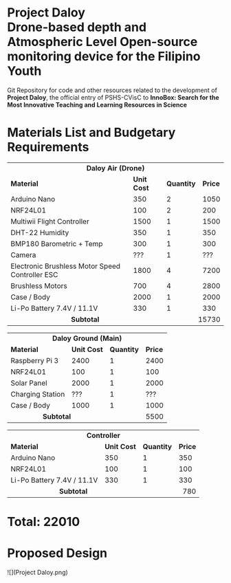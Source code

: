 
<h1>Project Daloy<br>
<strong>D</strong>rone-based depth and <strong>A</strong>tmospheric <strong>L</strong>evel <strong>O</strong>pen-source monitoring device for the Filipino <strong>Y</strong>outh</h1>
<p>Git Repository for code and other resources related to the development of <strong>Project Daloy</strong>, the official entry of PSHS-CVisC to <strong>InnoBox: Search for the Most Innovative Teaching and Learning Resources in Science</strong></p>
<h1>Materials List and Budgetary Requirements</h1>
<table>
	<tr>
		<td colspan="4" style="text-align: center"><strong>Daloy Air (Drone)</strong></td>
	</tr>
	<tr>
		<td><strong>Material</strong></td>
		<td><strong>Unit Cost</strong></td>
		<td><strong>Quantity</strong></td>
		<td><strong>Price</strong></td>
	</tr>
	<tr>
		<td>Arduino Nano</td>
		<td>350</td>
		<td>2</td>
		<td>1050</td>
	</tr>
	<tr>
		<td>NRF24L01</td>
		<td>100</td>
		<td>2</td>
		<td>200</td>
	</tr>
	<tr>
		<td>Multiwii Flight Controller</td>
		<td>1500</td>
		<td>1</td>
		<td>1500</td>
	</tr>
	<tr>
		<td>DHT-22 Humidity</td>
		<td>350</td>
		<td>1</td>
		<td>350</td>
	</tr>
	<tr>
		<td>BMP180 Barometric + Temp</td>
		<td>300</td>
		<td>1</td>
		<td>300</td>
	</tr>
	<tr>
		<td>Camera</td>
		<td>???</td>
		<td>1</td>
		<td>???</td>
	</tr>
	<tr>
		<td>Electronic Brushless Motor Speed Controller ESC</td>
		<td>1800</td>
		<td>4</td>
		<td>7200</td>
	</tr>
	<tr>
		<td>Brushless Motors</td>
		<td>700</td>
		<td>4</td>
		<td>2800</td>
	</tr>
	<tr>
		<td>Case / Body</td>
		<td>2000</td>
		<td>1</td>
		<td>2000</td>
	</tr>
	<tr>
		<td>Li-Po Battery 7.4V / 11.1V</td>
		<td>330</td>
		<td>1</td>
		<td>330</td>
	</tr>
	<tr>
		<td colspan="2" style="text-align: center"><strong>Subtotal</strong></td>
		<td colspan="2" style="text-align: right">15730</td>
	</tr>
</table>
<table>
	<tr>
		<td colspan="4" style="text-align: center"><strong>Daloy Ground (Main)</strong></td>
	</tr>
	<tr>
		<td><strong>Material</strong></td>
		<td><strong>Unit Cost</strong></td>
		<td><strong>Quantity</strong></td>
		<td><strong>Price</strong></td>
	</tr>
	<tr>
		<td>Raspberry Pi 3</td>
		<td>2400</td>
		<td>1</td>
		<td>2400</td>
	</tr>
	<tr>
		<td>NRF24L01</td>
		<td>100</td>
		<td>1</td>
		<td>100</td>
	</tr>
	<tr>
		<td>Solar Panel</td>
		<td>2000</td>
		<td>1</td>
		<td>2000</td>
	</tr>
	<tr>
		<td>Charging Station</td>
		<td>???</td>
		<td>1</td>
		<td>???</td>
	</tr>
	<tr>
		<td>Case / Body</td>
		<td>1000</td>
		<td>1</td>
		<td>1000</td>
	</tr>
	<tr>
		<td colspan="2" style="text-align: center"><strong>Subtotal</strong></td>
		<td colspan="2" style="text-align: right">5500</td>
	</tr>
</table>
<table>
	<tr>
		<td colspan="4" style="text-align: center"><strong>Controller</strong></td>
	</tr>
	<tr>
		<td><strong>Material</strong></td>
		<td><strong>Unit Cost</strong></td>
		<td><strong>Quantity</strong></td>
		<td><strong>Price</strong></td>
	</tr>
	<tr>
		<td>Arduino Nano</td>
		<td>350</td>
		<td>1</td>
		<td>350</td>
	</tr>
	<tr>
		<td>NRF24L01</td>
		<td>100</td>
		<td>1</td>
		<td>100</td>
	</tr>
	<tr>
		<td>Li-Po Battery 7.4V / 11.1V</td>
		<td>330</td>
		<td>1</td>
		<td>330</td>
	</tr>
	<tr>
		<td colspan="2" style="text-align: center"><strong>Subtotal</strong></td>
		<td colspan="2" style="text-align: right">780</td>
	</tr>
</table>

# Total: 22010

<h1>Proposed Design</h1>
![](Project Daloy.png)
